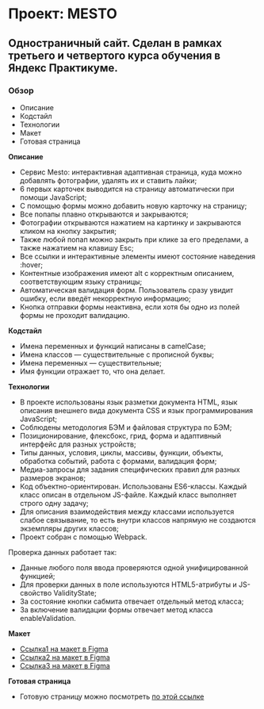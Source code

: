 # Проект: MESTO

## Одностраничный сайт. Сделан в рамках третьего и четвертого курса обучения в Яндекс Практикуме.

### Обзор
* Описание
* Кодстайл
* Технологии
* Макет
* Готовая страница

**Описание**

- Сервис Mesto: интерактивная адаптивная страница, куда можно добавлять фотографии, удалять их и ставить лайки;
- 6 первых карточек выводится на страницу автоматически при помощи JavaScript;
- С помощью формы можно добавить новую карточку на страницу;
- Все попапы плавно открываются и закрываются;
- Фотографии открываются нажатием на картинку и закрываются кликом на кнопку закрытия;
- Также любой попап можно закрыть при клике за его пределами, а также нажатием на клавишу Esc;
- Все ссылки и интерактивные элементы имеют состояние наведения :hover;
- Контентные изображения имеют alt с корректным описанием, соответствующим языку страницы;
- Автоматическая валидация форм. Пользователь сразу увидит ошибку, если введёт некорректную информацию;
- Кнопка отправки формы неактивна, если хотя бы одно из полей формы не проходит валидацию.

**Кодстайл**

- Имена переменных и функций написаны в camelCase;
- Имена классов — существительные с прописной буквы;
- Имена переменных — существительные;
- Имя функции отражает то, что она делает.

**Технологии**

- В проекте использованы язык разметки документа HTML, язык описания внешнего вида документа CSS и язык программирования JavaScript;
- Соблюдены методология БЭМ и файловая структура по БЭМ;
- Позиционирование, флексбокс, грид, форма и адаптивный интерфейс для разных устройств;
- Типы данных, условия, циклы, массивы, функции, объекты, обработка событий, работа с формами, валидация форм;
- Медиа-запросы для задания специфических правил для разных размеров экранов;
- Код объектно-ориентирован. Использованы ES6-классы. Каждый класс описан в отдельном JS-файле. Каждый класс выполняет строго одну задачу;
- Для описания взаимодействия между классами используется слабое связывание, то есть внутри классов напрямую не создаются экземпляры других классов;
- Проект собран с помощью Webpack.

Проверка данных работает так:
- Данные любого поля ввода проверяются одной унифицированной функцией;
- Для проверки данных в поле используются HTML5-атрибуты и JS-свойство ValidityState;
- За состояние кнопки сабмита отвечает отдельный метод класса;
- За включение валидации формы отвечает метод класса enableValidation.

**Макет**

* [Ссылка1 на макет в Figma](https://www.figma.com/file/2cn9N9jSkmxD84oJik7xL7/JavaScript.-Sprint-4?node-id=0%3A1)
* [Ссылка2 на макет в Figma](https://www.figma.com/file/bjyvbKKJN2naO0ucURl2Z0/JavaScript.-Sprint-5?node-id=0%3A1)
* [Ссылка3 на макет в Figma](https://www.figma.com/file/kRVLKwYG3d1HGLvh7JFWRT/JavaScript.-Sprint-6?node-id=0%3A1)

**Готовая страница**

* Готовую страницу можно посмотреть [по этой ссылке](https://uladzimirfilipau.github.io/mesto/)
